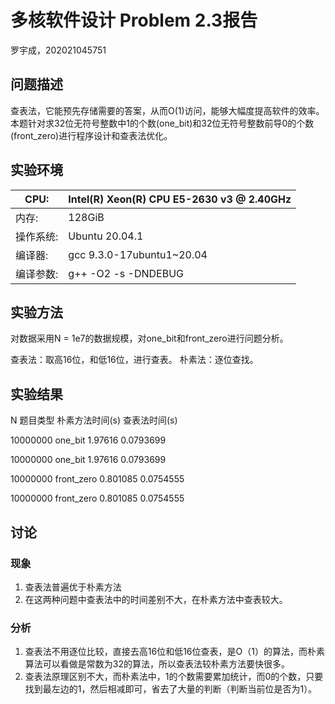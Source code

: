 # 多核软件设计 Problem 2.3报告
罗宇成，202021045751

## 问题描述
查表法，它能预先存储需要的答案，从而O(1)访问，能够大幅度提高软件的效率。本题针对求32位无符号整数中1的个数(one_bit)和32位无符号整数前导0的个数(front_zero)进行程序设计和查表法优化。

## 实验环境
| CPU: | Intel(R) Xeon(R) CPU E5-2630 v3 @ 2.40GHz   |
| ------------- | ------------- |
| 内存: | 128GiB  |
| 操作系统: | Ubuntu 20.04.1  |
| 编译器: | gcc 9.3.0-17ubuntu1~20.04  |
| 编译参数: | g++ -O2 -s -DNDEBUG  |

## 实验方法

对数据采用N = 1e7的数据规模，对one_bit和front_zero进行问题分析。

查表法：取高16位，和低16位，进行查表。
朴素法：逐位查找。


## 实验结果

N               题目类型           朴素方法时间(s)    查表法时间(s)

10000000	    one_bit	            1.97616	        0.0793699

10000000	    one_bit	            1.97616	        0.0793699

10000000	    front_zero  	    0.801085	    0.0754555

10000000	    front_zero	        0.801085	    0.0754555


## 讨论

### 现象
1. 查表法普遍优于朴素方法
2. 在这两种问题中查表法中的时间差别不大，在朴素方法中查表较大。

### 分析
1. 查表法不用逐位比较，直接去高16位和低16位查表，是O（1）的算法，而朴素算法可以看做是常数为32的算法，所以查表法较朴素方法要快很多。
2. 查表法原理区别不大，而朴素法中，1的个数需要累加统计，而0的个数，只要找到最左边的1，然后相减即可，省去了大量的判断（判断当前位是否为1）。